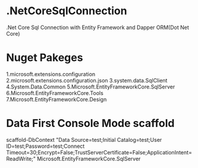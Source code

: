 # .NetCoreSqlConnection
.Net Core Sql Connection with Entity Framework and Dapper ORM(Dot Net Core)
# Nuget Pakeges
1.microsoft.extensions.configuration
2.microsoft.extensions.configuration.json
3.system.data.SqlClient
4.System.Data.Common
5.Microsoft.EntityFrameworkCore.SqlServer
6.Microsoft.EntityFrameworkCore.Tools
7.Microsoft.EntityFrameworkCore.Design

# Data First Console Mode scaffold
scaffold-DbContext "Data Source=test;Initial Catalog=test;User ID=test;Password=test;Connect Timeout=30;Encrypt=False;TrustServerCertificate=False;ApplicationIntent=ReadWrite;" Microsoft.EntityFrameworkCore.SqlServer
